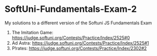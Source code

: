 # SoftUni-Fundamentals-Exam-2
My solutions to a different version of the Softuni JS Fundamentals Exam

1. The Imitation Game: https://judge.softuni.org/Contests/Practice/Index/2525#0
2. Ad Astra: https://judge.softuni.org/Contests/Practice/Index/2525#1
3. P!rates: https://judge.softuni.org/Contests/Practice/Index/2302#2

